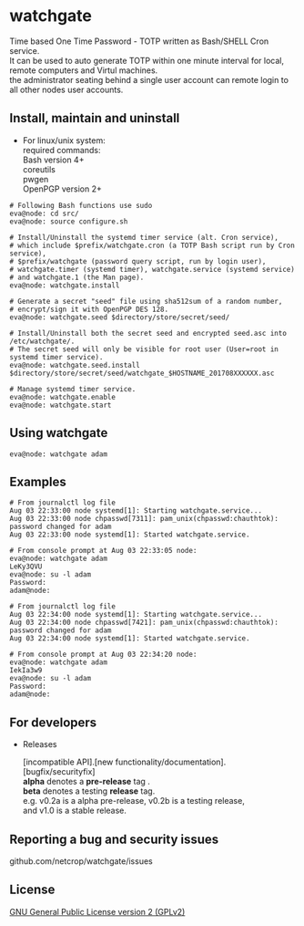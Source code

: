 # watchgate
Time based One Time Password - TOTP written as Bash/SHELL Cron service.  
It can be used to auto generate TOTP within one minute interval for local, remote computers and Virtul machines.  
the administrator seating behind a single user account can remote login to all other nodes user accounts.
## Install, maintain and uninstall

* For linux/unix system:  
required commands:  
Bash version 4+  
coreutils  
pwgen  
OpenPGP version 2+  

```
# Following Bash functions use sudo
eva@node: cd src/
eva@node: source configure.sh

# Install/Uninstall the systemd timer service (alt. Cron service),
# which include $prefix/watchgate.cron (a TOTP Bash script run by Cron service),
# $prefix/watchgate (password query script, run by login user),
# watchgate.timer (systemd timer), watchgate.service (systemd service)
# and watchgate.1 (the Man page).
eva@node: watchgate.install

# Generate a secret "seed" file using sha512sum of a random number,
# encrypt/sign it with OpenPGP DES 128.
eva@node: watchgate.seed $directory/store/secret/seed/

# Install/Uninstall both the secret seed and encrypted seed.asc into /etc/watchgate/.
# The secret seed will only be visible for root user (User=root in systemd timer service).
eva@node: watchgate.seed.install $directory/store/secret/seed/watchgate_$HOSTNAME_201708XXXXXX.asc

# Manage systemd timer service.
eva@node: watchgate.enable
eva@node: watchgate.start
```
## Using watchgate
```
eva@node: watchgate adam
```
## Examples
```
# From journalctl log file
Aug 03 22:33:00 node systemd[1]: Starting watchgate.service...
Aug 03 22:33:00 node chpasswd[7311]: pam_unix(chpasswd:chauthtok): password changed for adam
Aug 03 22:33:00 node systemd[1]: Started watchgate.service.

# From console prompt at Aug 03 22:33:05 node: 
eva@node: watchgate adam
LeKy3QVU
eva@node: su -l adam
Password:
adam@node:

# From journalctl log file
Aug 03 22:34:00 node systemd[1]: Starting watchgate.service...
Aug 03 22:34:00 node chpasswd[7421]: pam_unix(chpasswd:chauthtok): password changed for adam
Aug 03 22:34:00 node systemd[1]: Started watchgate.service.

# From console prompt at Aug 03 22:34:20 node: 
eva@node: watchgate adam
IekIa3w9
eva@node: su -l adam
Password:
adam@node:
```
## For developers


* Releases

  [incompatible API].[new functionality/documentation].[bugfix/securityfix]  
**alpha** denotes a **pre-release** tag .  
**beta** denotes a testing **release** tag.  
e.g. v0.2a is a alpha pre-release, v0.2b is a testing release,  
and v1.0 is a stable release.  


## Reporting a bug and security issues

github.com/netcrop/watchgate/issues

## License

[GNU General Public License version 2 (GPLv2)](https://github.com/netcrop/watchgate/COPYING)
